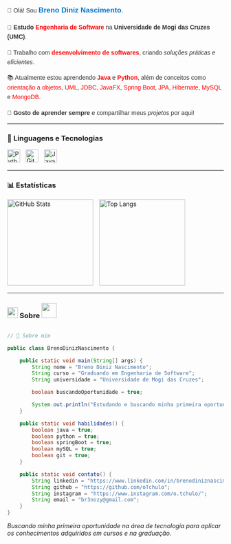<div style="font-family: Arial, sans-serif; line-height: 1.6; color: #333;">
  <p>
    👋 Olá! Sou <strong style="color: #0077cc; font-size: 1.2em;">Breno Diniz Nascimento</strong>.
  </p>
  <p>
    🎯 <strong>Estudo</strong> <span style="color: red;"><strong>Engenharia de Software</strong></span> na <strong>Universidade de Mogi das Cruzes (UMC)</strong>.
  </p>
  <p>
    🚀 Trabalho com <span style="color: red;"><strong>desenvolvimento de softwares</strong></span>, criando <em>soluções práticas e eficientes</em>.
  </p>
  <p>
    📚 Atualmente estou aprendendo <span style="color: red;"><strong>Java</strong></span> e <span style="color: red;"><strong>Python</strong></span>, além de conceitos como 
    <span style="color: red;">orientação a objetos</span>, <span style="color: red;">UML</span>, <span style="color: red;">JDBC</span>, <span style="color: red;">JavaFX</span>, 
    <span style="color: red;">Spring Boot</span>, <span style="color: red;">JPA</span>, <span style="color: red;">Hibernate</span>, <span style="color: red;">MySQL</span> e <span style="color: red;">MongoDB</span>.
  </p>
  <p>
    🔗 <strong>Gosto de aprender sempre</strong> e compartilhar meus <em>projetos</em> por aqui!
  </p>
</div>

---

### 🤖 Linguagens e Tecnologias

<img 
    align="left" 
    alt="Python" 
    title="Python"
    width="30px" 
    style="padding-right: 10px;" 
    src="https://cdn.jsdelivr.net/gh/devicons/devicon@latest/icons/python/python-original.svg" 
/>
<img 
    align="left" 
    alt="Git" 
    title="Git"
    width="30px" 
    style="padding-right: 10px;" 
    src="https://cdn.jsdelivr.net/gh/devicons/devicon@latest/icons/git/git-original.svg" 
/>
<img 
    align="left" 
    alt="Java" 
    title="Java"
    width="30px" 
    style="padding-right: 10px;" 
    src="https://cdn.jsdelivr.net/gh/devicons/devicon@latest/icons/java/java-original.svg" 
/>

<br/>
<br/>

---

### 📊 Estatísticas

<p>
   <img 
    align="down" 
    alt="GitHub Stats" 
    height="200" 
    style="padding-right: 10px;" 
    src="https://github-readme-stats.vercel.app/api?username=Larissakich&show_icons=true&theme=tokyonight&include_all_commits=true&locale=pt-br" 
  />
  <img 
    align="down" 
    alt="Top Langs" 
    height="200" 
    src="https://github-readme-stats.vercel.app/api/top-langs/?username=oTchulo&theme=tokyonight&layout=compact&custom_title=Tecnologias&langs_count=9" 
  />
 
---
 ### <img src="https://media3.giphy.com/media/v1.Y2lkPTc5MGI3NjExeDF2djBvYzRqdHNmNng4bGM1d2trdHBlM2sxbWVpZWJxOTZ5b3JvOCZlcD12MV9pbnRlcm5hbF9naWZfYnlfaWQmY3Q9dHM/kAm4u0lhDCmXnugz6p/giphy.gif" width="25"> Sobre <img src="https://media4.giphy.com/media/v1.Y2lkPTc5MGI3NjExcmdzZmh4NWZucm5pcGpodjZzcml3N3gzdzlidXN5a3Z4eW5keDB4OCZlcD12MV9pbnRlcm5hbF9naWZfYnlfaWQmY3Q9cw/3o84TSvGGfaIor8VzO/giphy.gif" width="35">

```Java

// 📌 Sobre mim

public class BrenoDinizNascimento {

    public static void main(String[] args) {
        String nome = "Breno Diniz Nascimento";
        String curso = "Graduando em Engenharia de Software";
        String universidade = "Universidade de Mogi das Cruzes";

        boolean buscandoOportunidade = true;

        System.out.println("Estudando e buscando minha primeira oportunidade na área de tecnologia!");
    }

    public static void habilidades() {
        boolean java = true;
        boolean python = true;
        boolean springBoot = true;
        boolean mySQL = true;
        boolean git = true;
    }

    public static void contato() {
        String linkedin = "https://www.linkedin.com/in/brenodiniznascimento/";
        String github = "https://github.com/oTchulo";
        String instagram = "https://www.instagram.com/o.tchulo/";
        String email = "br3nozy@gmail.com";
    }
}


````
*Buscando minha primeira oportunidade na área de tecnologia para aplicar os conhecimentos adquiridos em cursos e na graduação.*
